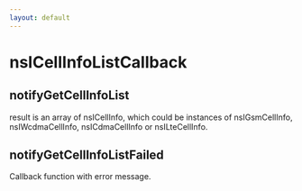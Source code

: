 ```yaml
---
layout: default
---
```


# nsICellInfoListCallback #

## notifyGetCellInfoList ##

result is an array of nsICellInfo, which could be instances of
nsIGsmCellInfo, nsIWcdmaCellInfo, nsICdmaCellInfo or nsILteCellInfo.


## notifyGetCellInfoListFailed ##

Callback function with error message.

